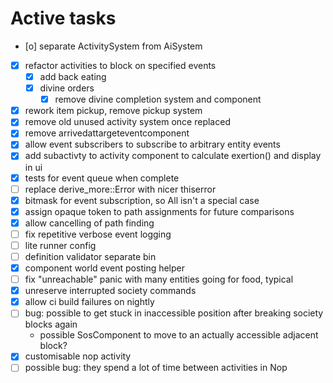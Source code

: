 # Active tasks

* [o] separate ActivitySystem from AiSystem
* [X] refactor activities to block on specified events
	* [X] add back eating
	* [X] divine orders
		* [X] remove divine completion system and component
* [X] rework item pickup, remove pickup system
* [X] remove old unused activity system once replaced
* [X] remove arrivedattargeteventcomponent
* [X] allow event subscribers to subscribe to arbitrary entity events
* [X] add subactivty to activity component to calculate exertion() and display in ui
* [X] tests for event queue when complete
* [ ] replace derive_more::Error with nicer thiserror
* [X] bitmask for event subscription, so All isn't a special case
* [X] assign opaque token to path assignments for future comparisons
* [X] allow cancelling of path finding
* [ ] fix repetitive verbose event logging
* [ ] lite runner config
* [ ] definition validator separate bin
* [X] component world event posting helper
* [ ] fix "unreachable" panic with many entities going for food, typical
* [X] unreserve interrupted society commands
* [X] allow ci build failures on nightly
* [ ] bug: possible to get stuck in inaccessible position after breaking society blocks again
	* possible SosComponent to move to an actually accessible adjacent block?
* [X] customisable nop activity
* [ ] possible bug: they spend a lot of time between activities in Nop
